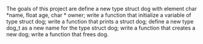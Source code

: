 The goals of this project are define a new type struct dog with element char *name, float age, char * owner; write a function that initialize a variable of type struct dog; write a function that prints a struct dog; define a new type dog_t as a new name for the type struct dog; write a function that creates a new dog; write a function that frees dog.
